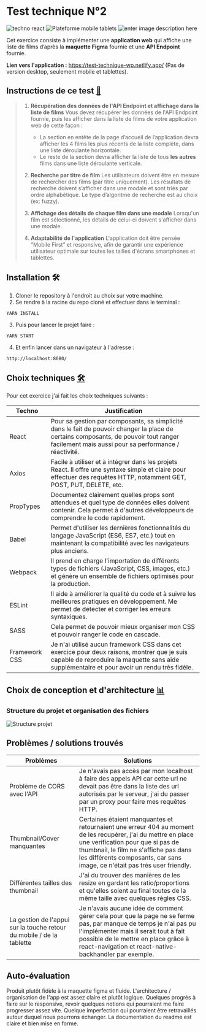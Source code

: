 # Test technique N°2
![techno react](https://img.shields.io/badge/Techno-React-red) ![Plateforme mobile tablets](https://img.shields.io/badge/Plateform-Mobile/Tablets-yellowgreen) ![enter image description here](https://img.shields.io/badge/BDD-api-green)

Cet exercice consiste à implémenter une **application web** qui affiche une liste de films d’après la **maquette Figma** fournie et une **API Endpoint** fournie.

**Lien vers l'application :** https://test-technique-wp.netlify.app/ (Pas de version desktop, seulement mobile et tablettes).

## Instructions de ce test  [📜](https://emojipedia.org/scroll/)

> 1.  **Récupération des données de l'API Endpoint et affichage dans la liste de films** Vous devez récupérer les données de l'API Endpoint
> fournie, puis les afficher dans la liste de films de votre application
> web de cette façon :
>     -   La section en entête de la page d’accueil de l’application devra afficher les 4 films les plus récents de la liste complète, dans
> une liste déroulante horizontale.
>     -   Le reste de la section devra afficher la liste de tous **les autres** films dans une liste déroulante verticale.
>    
> 2.  **Recherche par titre de film** Les utilisateurs doivent être en mesure de rechercher des films (par titre uniquement). Les résultats
> de recherche doivent s’afficher dans une modale et sont triés par
> ordre alphabétique. Le type d’algoritme de recherche est au choix (ex:
> fuzzy).
> 
> 3.  **Affichage des détails de chaque film dans une modale** Lorsqu'un film est sélectionné, les détails de celui-ci doivent s'afficher dans
> une modale.
> 
> 4.  **Adaptabilité de l'application** L'application doit être pensée “Mobile First” et responsive, afin de garantir une expérience
> utilisateur optimale sur toutes les tailles d'écrans smartphones et
> tablettes.

## Installation 🛠️

 1. Cloner le repository à l'endroit au choix sur votre machine. 
 2. Se rendre à la racine du repo cloné et effectuer dans le terminal : 

`YARN INSTALL`

 3. Puis pour lancer le projet faire : 

`YARN START`

 4. Et enfin lancer dans un navigateur à l'adresse : 

`http://localhost:8080/`


## Choix techniques [🛠️](https://emojipedia.org/hammer-and-wrench/)

Pour cet exercice j'ai fait les choix techniques suivants :

|Techno| Justification |
|--|--|
| React | Pour sa gestion par composants, sa simplicité dans le fait de pouvoir changer la place de certains composants, de pouvoir tout ranger facilement mais aussi pour sa performance / réactivité. |
|Axios| Facile à utiliser et à intégrer dans les projets React. Il offre une syntaxe simple et claire pour effectuer des requêtes HTTP, notamment GET, POST, PUT, DELETE, etc.|
| PropTypes | Documentez clairement quelles props sont attendues et quel type de données elles doivent contenir. Cela permet à d'autres développeurs de comprendre le code rapidement. |
| Babel | Permet d'utiliser les dernières fonctionnalités du langage JavaScript (ES6, ES7, etc.) tout en maintenant la compatibilité avec les navigateurs plus anciens. |
| Webpack | Il prend en charge l'importation de différents types de fichiers (JavaScript, CSS, images, etc.) et génère un ensemble de fichiers optimisés pour la production. |
| ESLint | Il aide à améliorer la qualité du code et à suivre les meilleures pratiques en développement. Me permet de detecter et corriger les erreurs syntaxiques. |
| SASS | Cela permet de pouvoir mieux organiser mon CSS et pouvoir ranger le code en cascade. |
| Framework CSS | Je n'ai utilisé aucun framework CSS dans cet exercice pour deux raisons, montrer que je suis capable de reproduire la maquette sans aide supplémentaire et pour avoir un rendu très fidèle. |



## Choix de conception et d'architecture [📊](https://emojipedia.org/bar-chart/)

### Structure du projet et organisation des fichiers 

![Structure projet](https://imgtr.ee/images/2023/03/31/USSH4.png)



## Problèmes / solutions trouvés 
| Problèmes | Solutions |
|--|--|
| Problème de CORS avec l'API | Je n'avais pas accès par mon localhost à faire des appels API car cette url ne devait pas être dans la liste des url autorisés par le serveur, j'ai du passer par un proxy pour faire mes requêtes HTTP.  |
| Thumbnail/Cover manquantes  | Certaines étaient manquantes et retournaient une erreur 404 au moment de les recupérer, j'ai du mettre en place une verification pour que si pas de thumbnail, le film ne s'affiche pas dans les différents composants, car sans image, ce n'était pas très user friendly. |
| Différentes tailles des thumbnail |       J'ai du trouver des manières de les resize en gardant les ratio/proportions et qu'elles soient au final toutes de la même taille avec quelques règles CSS.|
| La gestion de l'appui sur la touche retour du mobile / de la tablette | Je n'avais aucune idée de comment gérer cela pour que la page ne se ferme pas, par manque de temps je n'ai pas pu l'implémenter mais il serait tout à fait possible de le mettre en place grâce à react-navigation et react-native-backhandler par exemple. |

## Auto-évaluation

Produit plutôt fidèle à la maquette figma et fluide. L'architecture / organisation de l'app est assez claire et plutôt logique. Quelques progrès à faire sur le responsive, revoir quelques notions qui pourraient me faire progresser assez vite. Quelque imperfection qui pourraient être retravaillés autour duquel nous pourrons échanger. La documentation du readme est claire et bien mise en forme.

